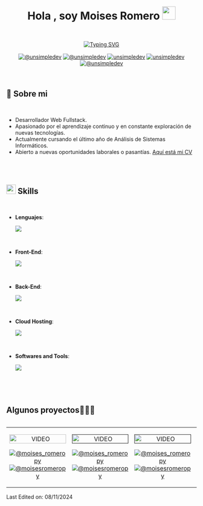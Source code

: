 
<!--
**moisesromeropy/moisesromeropy** is a ✨ _special_ ✨ repository because its `README.md` (this file) appears on your GitHub profile.

Here are some ideas to get you started:

- 🔭 I’m currently working on ...
- 🌱 I’m currently learning ...
- 👯 I’m looking to collaborate on ...
- 🤔 I’m looking for help with ...
- 💬 Ask me about ...
- 📫 How to reach me: ...
- 😄 Pronouns: ...
- ⚡ Fun fact: ...
-->


<h1 align="center"><b>Hola , soy Moises Romero </b><img src="https://media.giphy.com/media/hvRJCLFzcasrR4ia7z/giphy.gif" width="35"></h1>

<br>
<p align="center">
<a href="https://git.io/typing-svg"><img src="https://readme-typing-svg.demolab.com?font=Fira+Code&pause=1000&width=400&lines=Desarrollador+Web+Full-Stack" alt="Typing SVG" /></a>
</p>

<p align="center">
  <a href="https://www.youtube.com/@moises_romeropy" target="blank"><img align="center" src="https://img.shields.io/badge/YouTube-FF0000?style=for-the-badge&logo=youtube&logoColor=white" alt="@unsimpledev"  /></a>
<a href="https://www.tiktok.com/@unsimpledev" target="blank"><img align="center" src="https://img.shields.io/badge/TikTok-000000?style=for-the-badge&logo=tiktok&logoColor=white" alt="@unsimpledev" /></a>
<a href="https://www.linkedin.com/in/moises-romero-desarrollador/" target="blank"><img align="center" src="https://img.shields.io/badge/LinkedIn-0077B5?style=for-the-badge&logo=linkedin&logoColor=white" alt="unsimpledev"/></a>
<a href="https://fb.com/unsimpledev" target="blank"><img align="center" src="https://img.shields.io/badge/Facebook-1877F2?style=for-the-badge&logo=facebook&logoColor=white" alt="unsimpledev"  /></a>
<a href = "mailto:moises.romero2908@gmail.com" target="blank"><img align="center" src="https://img.shields.io/badge/Gmail-D14836?style=for-the-badge&logo=gmail&logoColor=white" alt="@unsimpledev"  /></a>
  </p>

<br>



	
## 🤔 **Sobre mi**



<br>

- Desarrollador Web Fullstack.
- Apasionado por el aprendizaje continuo y en constante exploración de nuevas tecnologías.
- Actualmente cursando el último año de Análisis de Sistemas Informáticos.
- Abierto a nuevas oportunidades laborales o pasantías. [Aquí está mi CV](https://drive.google.com/file/d/17caJ2_rAjfzL352dHufrfMAlIFRpvUo2/view?usp=sharing)

<br><br>


## <img src="https://media2.giphy.com/media/QssGEmpkyEOhBCb7e1/giphy.gif?cid=ecf05e47a0n3gi1bfqntqmob8g9aid1oyj2wr3ds3mg700bl&rid=giphy.gif" width ="25"><b> Skills</b>
<br>

<p align="center">

- **Lenguajes**:
    
    <p align="left">
  <a href="https://skillicons.dev">
    <img src="https://skillicons.dev/icons?i=js,py,php,java,cs,cpp&perline=12" />
  </a>
</p>

<br>   
    
- **Front-End**:

   <p align="left">
  <a href="https://skillicons.dev">
    <img src="https://skillicons.dev/icons?i=css,html,js,react,jquery,tailwind,materialui,bootstrap,&perline=12" />
  </a>
</p>

<br>

- **Back-End**:

   <p align="left">
  <a href="https://skillicons.dev">
    <img src="https://skillicons.dev/icons?i=nodejs,express,laravel&perline=12" />
  </a>
</p>

<br>

- **Cloud Hosting**:

    <p align="left">
  <a href="https://skillicons.dev">
    <img src="https://skillicons.dev/icons?i=aws,heroku&perline=12" />
  </a>
</p>    
<br>

- **Softwares and Tools**:

   <p align="left">
  <a href="https://skillicons.dev">
    <img src="https://skillicons.dev/icons?i=git,github,atom,npm,vscode,unity,postman,wordpress&perline=12" />
  </a>
</p>

<br>


</p>

<br>
<h2 >Algunos proyectos👨🏻‍💻</h2>

<table align="left" >
<tr border="none">
  <td width="25%" align="center">
    <p align="center">
     <a href="https://youtu.be/tsWP85h8XIs?si=NHvVRtg-kOEV4YBY" title="Go to Source">
        <img align="center" width=100% src="https://raw.githubusercontent.com/unsimpledev/unsimpledev/main/assets/smsgateway.wep"   alt="VIDEO" /></a>
      </p>
    <p align="center">
        <a href="https://youtu.be/tsWP85h8XIs?si=NHvVRtg-kOEV4YBY" target="blank"><img align="center" src="https://img.shields.io/badge/YouTube-FF0000?style=for-the-badge&logo=youtube&logoColor=white" alt="@moises_romeropy"  /></a>
      <a href="" target="blank"><img align="center" src="https://img.shields.io/badge/GitHub-100000?style=for-the-badge&logo=github&logoColor=white" alt="@moisesromeropy" /></a>
    </p>       
</td>
<td width="25%" align="center">
    <p align="center">
     <a href="" title="Go to Source">
        <img align="center" width=100% src="https://raw.githubusercontent.com/unsimpledev/unsimpledev/main/assets/notifandroid.wep"   alt="VIDEO" /></a>
      </p>
    <p align="center">
        <a href="" target="blank"><img align="center" src="https://img.shields.io/badge/YouTube-FF0000?style=for-the-badge&logo=youtube&logoColor=white" alt="@moises_romeropy"  /></a>
      <a href="https://github.com/unsimpledev/ProyectoNotificaciones" target="blank"><img align="center" src="https://img.shields.io/badge/GitHub-100000?style=for-the-badge&logo=github&logoColor=white" alt="@moisesromeropy" /></a>
    </p>       
</td>
  
  <td width="25%" align="center">
    <p align="center">
     <a href="" title="Go to Source">
        <img align="center" width=100% src="https://raw.githubusercontent.com/unsimpledev/unsimpledev/main/assets/chatgptapp.wep"   alt="VIDEO" /></a>
      </p>
    <p align="center">
        <a href="https://youtu.be/py31Y1Ku4Es" target="blank"><img align="center" src="https://img.shields.io/badge/YouTube-FF0000?style=for-the-badge&logo=youtube&logoColor=white" alt="@moises_romeropy"  /></a>
      <a href="https://github.com/unsimpledev/MiChatGPT" target="blank"><img align="center" src="https://img.shields.io/badge/GitHub-100000?style=for-the-badge&logo=github&logoColor=white" alt="@moisesromeropy" /></a>
    </p>       
</td>

   <td width="25%" align="center">
    <p align="center">
     <a href="" title="Go to Source">
        <img align="center" width=100% src="https://raw.githubusercontent.com/unsimpledev/unsimpledev/main/assets/traductorchatgpt.wbp"   alt="VIDEO" /></a>
      </p>
    <p align="center">
        <a href="" target="blank"><img align="center" src="https://img.shields.io/badge/YouTube-FF0000?style=for-the-badge&logo=youtube&logoColor=white" alt="@moises_romeropy"  /></a>
      <a href="" target="blank"><img align="center" src="https://img.shields.io/badge/GitHub-100000?style=for-the-badge&logo=github&logoColor=white" alt="@moisesromeropy" /></a>
    </p>       
</td>
  
</tr>
</table>
  </div>
<br>




Last Edited on: 08/11/2024
